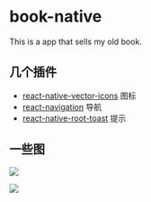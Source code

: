 # book-native

This is a app that sells my old book.

## 几个插件

- [react-native-vector-icons](https://github.com/oblador/react-native-vector-icons) 图标
- [react-navigation](https://github.com/react-navigation/react-navigation) 导航
- [react-native-root-toast](https://github.com/magicismight/react-native-root-toast) 提示

## 一些图

![](https://raw.githubusercontent.com/jkchao/boo-native/master/screenshot/ios.ong)

![](https://raw.githubusercontent.com/jkchao/boo-native/master/screenshot/android.ong)
